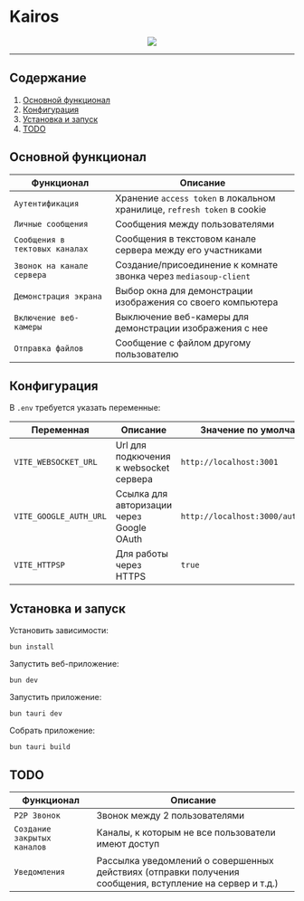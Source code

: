 # Kairos

<p align="center">
  <a href="https://skillicons.dev">
    <img src="https://skillicons.dev/icons?i=react,vite,tauri,ts,bun,tailwind,15min&perline=10" />
  </a>
</p>

---

## Содержание

1. [Основной функционал](#основной-функционал)
2. [Конфигурация](#конфигурация)
3. [Установка и запуск](#установка-и-запуск)
4. [TODO](#todo)

## Основной функционал

| Функционал                     | Описание                                                                |
| ------------------------------ | ----------------------------------------------------------------------- |
| `Аутентификация`               | Хранение `access token` в локальном хранилице, `refresh token` в cookie |
| `Личные сообщения`             | Сообщения между пользователями                                          |
| `Сообщения в тектовых каналах` | Сообщения в текстовом канале сервера между его участниками              |
| `Звонок на канале сервера`     | Создание/присоединение к комнате звонка через `mediasoup-client`        |
| `Демонстрация экрана`          | Выбор окна для демонстрации изображения со своего компьютера            |
| `Включение веб-камеры`         | Выключение веб-камеры для демонстрации изображения с нее                |
| `Отправка файлов`              | Сообщение с файлом другому пользователю                                 |

## Конфигурация

В `.env` требуется указать переменные:

| Переменная             | Описание                                  | Значение по умолчанию               |
| ---------------------- | ----------------------------------------- | ----------------------------------- |
| `VITE_WEBSOCKET_URL `  | Url для подкючения к websocket сервера    | `http://localhost:3001`             |
| `VITE_GOOGLE_AUTH_URL` | Ссылка для авторизации через Google OAuth | `http://localhost:3000/auth/google` |
| `VITE_HTTPSP`          | Для работы через HTTPS                    | `true`                              |

## Установка и запуск

Установить зависимости:

```
bun install
```

Запустить веб-приложение:

```
bun dev
```

Запустить приложение:

```
bun tauri dev
```

Собрать приложение:

```
bun tauri build
```

## TODO

| Функционал                  | Описание                                                                                                 |
| --------------------------- | -------------------------------------------------------------------------------------------------------- |
| `P2P Звонок`                | Звонок между 2 пользователями                                                                            |
| `Создание закрытых каналов` | Каналы, к которым не все пользователи имеют доступ                                                       |
| `Уведомления`               | Рассылка уведомлений о совершенных действиях (отправки получения сообщения, вступление на сервер и т.д.) |
